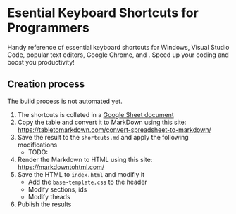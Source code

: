 # Esential Keyboard Shortcuts for Programmers

Handy reference of essential keyboard shortcuts for Windows, Visual Studio Code, popular text editors, Google Chrome, and . Speed up your coding and boost you productivity!

## Creation process

The build process is not automated yet.

1. The shortcuts is colleted in a [Google Sheet document](https://docs.google.com/spreadsheets/d/1zZhQdg0b8acwE-Fa_G7NvGy6E0yHbiHHnxEtZfSxJsU/edit?usp=drive_link)
2. Copy the table and convert it to MarkDown using this site: <https://tabletomarkdown.com/convert-spreadsheet-to-markdown/>
3. Save the result to the `shortcuts.md` and apply the following modifications
    - TODO:
4. Render the Markdown to HTML using this site: <https://markdowntohtml.com/>
5. Save the HTML to `index.html` and modifiy it
    - Add the `base-template.css` to the header
    - Modify sections, ids
    - Modify theads
6. Publish the results

